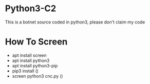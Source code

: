 # Python3-C2

This is a botnet source coded in python3, please don't claim my code

# How To Screen

- apt install screen
- apt install python3
- apt install python3-pip
- pip3 install (<modules>)
- screen python3 cnc.py (<port>)
